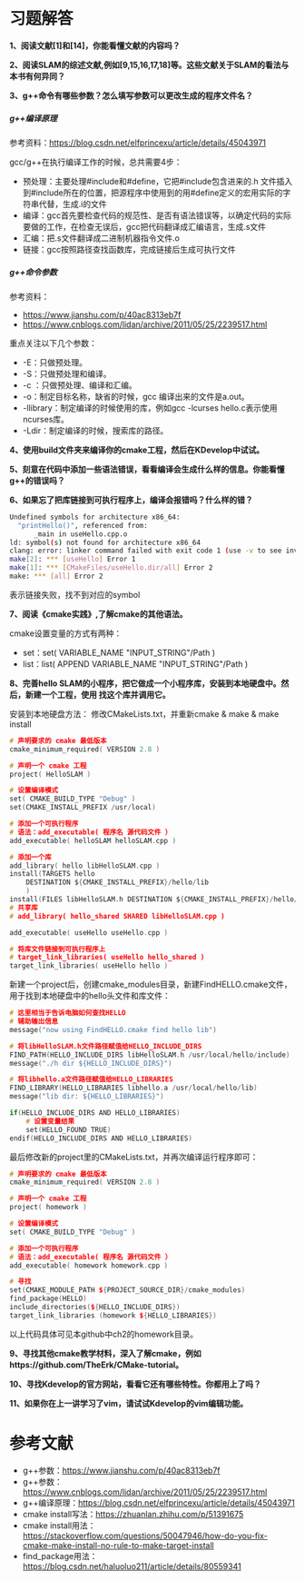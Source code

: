 # 习题解答

**1、阅读文献[1]和[14]，你能看懂文献的内容吗？**



**2、阅读SLAM的综述文献,例如[9,15,16,17,18]等。这些文献关于SLAM的看法与本书有何异同？**



**3、g++命令有哪些参数？怎么填写参数可以更改生成的程序文件名？**

##### g++编译原理

参考资料：https://blog.csdn.net/elfprincexu/article/details/45043971

gcc/g++在执行编译工作的时候，总共需要4步：

- 预处理：主要处理#include和#define，它把#include包含进来的.h 文件插入到#include所在的位置，把源程序中使用到的用#define定义的宏用实际的字符串代替，生成.i的文件
- 编译：gcc首先要检查代码的规范性、是否有语法错误等，以确定代码的实际要做的工作，在检查无误后，gcc把代码翻译成汇编语言，生成.s文件
- 汇编：把.s文件翻译成二进制机器指令文件.o
- 链接：gcc按照路径查找函数库，完成链接后生成可执行文件

##### g++命令参数

参考资料：

- https://www.jianshu.com/p/40ac8313eb7f
- https://www.cnblogs.com/lidan/archive/2011/05/25/2239517.html

重点关注以下几个参数：

- -E：只做预处理。
- -S：只做预处理和编译。
- -c ：只做预处理、编译和汇编。
- -o：制定目标名称，缺省的时候，gcc 编译出来的文件是a.out。
- -llibrary：制定编译的时候使用的库，例如gcc -lcurses hello.c表示使用ncurses库。
-  -Ldir：制定编译的时候，搜索库的路径。


**4、使用build文件夹来编译你的cmake工程，然后在KDevelop中试试。**



**5、刻意在代码中添加一些语法错误，看看编译会生成什么样的信息。你能看懂g++的错误吗？**



**6、如果忘了把库链接到可执行程序上，编译会报错吗？什么样的错？**

```bash
Undefined symbols for architecture x86_64:
  "printHello()", referenced from:
      _main in useHello.cpp.o
ld: symbol(s) not found for architecture x86_64
clang: error: linker command failed with exit code 1 (use -v to see invocation)
make[2]: *** [useHello] Error 1
make[1]: *** [CMakeFiles/useHello.dir/all] Error 2
make: *** [all] Error 2
```
表示链接失败，找不到对应的symbol

**7、阅读《cmake实践》,了解cmake的其他语法。**

cmake设置变量的方式有两种：

- set：set( VARIABLE_NAME "INPUT_STRING"/Path )
- list：list( APPEND VARIABLE_NAME "INPUT_STRING"/Path )

**8、完善hello SLAM的小程序，把它做成一个小程序库，安装到本地硬盘中。然后，新建一个工程，使用             找这个库并调用它。**

安装到本地硬盘方法：
修改CMakeLists.txt，并重新cmake & make & make install

```c
# 声明要求的 cmake 最低版本
cmake_minimum_required( VERSION 2.8 )

# 声明一个 cmake 工程
project( HelloSLAM )

# 设置编译模式
set( CMAKE_BUILD_TYPE "Debug" )
set(CMAKE_INSTALL_PREFIX /usr/local)

# 添加一个可执行程序
# 语法：add_executable( 程序名 源代码文件 ）
add_executable( helloSLAM helloSLAM.cpp )

# 添加一个库
add_library( hello libHelloSLAM.cpp )
install(TARGETS hello
    DESTINATION ${CMAKE_INSTALL_PREFIX}/hello/lib
    )
install(FILES libHelloSLAM.h DESTINATION ${CMAKE_INSTALL_PREFIX}/hello/include)
# 共享库
# add_library( hello_shared SHARED libHelloSLAM.cpp )

add_executable( useHello useHello.cpp )

# 将库文件链接到可执行程序上
# target_link_libraries( useHello hello_shared )
target_link_libraries( useHello hello )
```

新建一个project后，创建cmake_modules目录，新建FindHELLO.cmake文件，用于找到本地硬盘中的hello头文件和库文件：

```c
# 这里相当于告诉电脑如何查找HELLO
# 辅助输出信息
message("now using FindHELLO.cmake find hello lib")

# 将libHelloSLAM.h文件路径赋值给HELLO_INCLUDE_DIRS
FIND_PATH(HELLO_INCLUDE_DIRS libHelloSLAM.h /usr/local/hello/include)
message("./h dir ${HELLO_INCLUDE_DIRS}")

# 将libhello.a文件路径赋值给HELLO_LIBRARIES
FIND_LIBRARY(HELLO_LIBRARIES libhello.a /usr/local/hello/lib)
message("lib dir: ${HELLO_LIBRARIES}")

if(HELLO_INCLUDE_DIRS AND HELLO_LIBRARIES)
    # 设置变量结果
    set(HELLO_FOUND TRUE)
endif(HELLO_INCLUDE_DIRS AND HELLO_LIBRARIES)
```

最后修改新的project里的CMakeLists.txt，并再次编译运行程序即可：

```cpp
# 声明要求的 cmake 最低版本
cmake_minimum_required( VERSION 2.8 )

# 声明一个 cmake 工程
project( homework )

# 设置编译模式
set( CMAKE_BUILD_TYPE "Debug" )

# 添加一个可执行程序
# 语法：add_executable( 程序名 源代码文件 ）
add_executable( homework homework.cpp )

# 寻找
set(CMAKE_MODULE_PATH ${PROJECT_SOURCE_DIR}/cmake_modules)
find_package(HELLO)
include_directories(${HELLO_INCLUDE_DIRS})
target_link_libraries (homework ${HELLO_LIBRARIES})
```

以上代码具体可见本github中ch2的homework目录。

**9、寻找其他cmake教学材料，深入了解cmake，例如https://github.com/TheErk/CMake-tutorial。**

**10、寻找Kdevelop的官方网站，看看它还有哪些特性。你都用上了吗？**

**11、如果你在上一讲学习了vim，请试试Kdevelop的vim编辑功能。**                     




# 参考文献

- g++参数：https://www.jianshu.com/p/40ac8313eb7f
- g++参数：https://www.cnblogs.com/lidan/archive/2011/05/25/2239517.html
- g++编译原理：https://blog.csdn.net/elfprincexu/article/details/45043971
- cmake install写法：https://zhuanlan.zhihu.com/p/51391675
- cmake install用法：https://stackoverflow.com/questions/50047946/how-do-you-fix-cmake-make-install-no-rule-to-make-target-install
- find_package用法：https://blog.csdn.net/haluoluo211/article/details/80559341